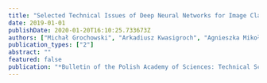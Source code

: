 ```yaml
---
title: "Selected Technical Issues of Deep Neural Networks for Image Classification Purposes"
date: 2019-01-01
publishDate: 2020-01-20T16:10:25.733673Z
authors: ["Michał Grochowski", "Arkadiusz Kwasigroch", "Agnieszka Mikołajczyk"]
publication_types: ["2"]
abstract: ""
featured: false
publication: "*Bulletin of the Polish Academy of Sciences: Technical Sciences*"
---
```


